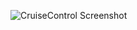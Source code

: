 ![CruiseControl Screenshot](https://github.com/atulsmadhugiri/CruiseControl/assets/32692685/a92b6b6b-558d-4c7e-9b81-f58b553d9a6f)
